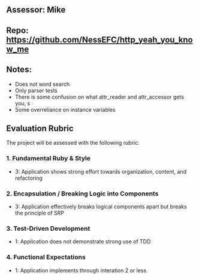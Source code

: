## Assessor: Mike

## Repo:  https://github.com/NessEFC/http_yeah_you_know_me

## Notes: 
* Does not word search
* Only parser tests
* There is some confusion on what attr_reader and attr_accessor gets you, s
* Some overreliance on instance variables

## Evaluation Rubric

The project will be assessed with the following rubric:

### 1. Fundamental Ruby & Style

*   3: Application shows strong effort towards organization, content, and refactoring

### 2. Encapsulation / Breaking Logic into Components

*   3: Application effectively breaks logical components apart but breaks the principle of SRP

### 3. Test-Driven Development

*   1: Application does not demonstrate strong use of TDD

### 4. Functional Expectations

*   1: Application implements through interation 2 or less

